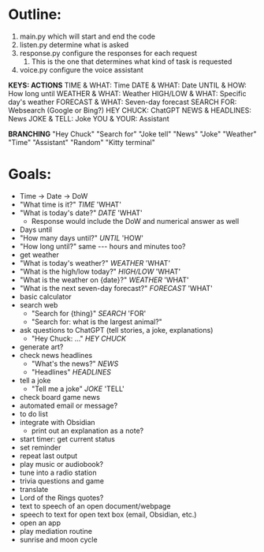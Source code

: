 # Outline:
1. main.py which will start and end the code
2. listen.py determine what is asked
3. response.py configure the responses for each request
   1. This is the one that determines what kind of task is requested
4. voice.py configure the voice assistant

**KEYS: ACTIONS**
TIME & WHAT: Time
DATE & WHAT: Date
UNTIL & HOW: How long until
WEATHER & WHAT: Weather
HIGH/LOW & WHAT: Specific day's weather
FORECAST & WHAT: Seven-day forecast
SEARCH FOR: Websearch (Google or Bing?)
HEY CHUCK: ChatGPT
NEWS & HEADLINES: News
JOKE & TELL: Joke
YOU & YOUR: Assistant

**BRANCHING**
"Hey Chuck"
"Search for"
"Joke tell"
"News"
"Joke"
"Weather"
"Time"
"Assistant"
"Random"
"Kitty terminal"

# Goals:
-  Time -> Date -> DoW
  - "What time is it?" _TIME_ 'WHAT'
  - "What is today's date?" _DATE_ 'WHAT'
    - Response would include the DoW and numerical answer as well
-  Days until
  - "How many days until?" _UNTIL_ 'HOW'
  - "How long until?" same --- hours and minutes too?
-  get weather
  - "What is today's weather?" _WEATHER_ 'WHAT'
  - "What is the high/low today?" _HIGH/LOW_ 'WHAT'
  - "What is the weather on {date}?" _WEATHER_ 'WHAT'
  - "What is the next seven-day forecast?" _FORECAST_ 'WHAT'
- basic calculator
- search web
  - "Search for {thing}" _SEARCH_ 'FOR'
  - "Search for: what is the largest animal?"
- ask questions to ChatGPT (tell stories, a joke, explanations)
  - "Hey Chuck: ..." _HEY CHUCK_
- generate art?
- check news headlines
  - "What's the news?" _NEWS_
  - "Headlines" _HEADLINES_
- tell a joke
  - "Tell me a joke" _JOKE_ 'TELL'
- check board game news
- automated email or message?
- to do list
- integrate with Obsidian
    - print out an explanation as a note?
- start timer: get current status
- set reminder
- repeat last output
- play music or audiobook?
- tune into a radio station
- trivia questions and game
- translate
- Lord of the Rings quotes?
- text to speech of an open document/webpage
- speech to text for open text box (email, Obsidian, etc.)
- open an app
- play mediation routine
- sunrise and moon cycle

